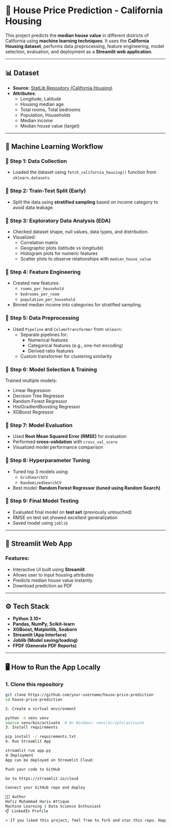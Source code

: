 # 🏡 House Price Prediction - California Housing

This project predicts the **median house value** in different districts of California using **machine learning techniques**. It uses the **California Housing dataset**, performs data preprocessing, feature engineering, model selection, evaluation, and deployment as a **Streamlit web application**.

---

## 📊 Dataset

- **Source**: [StatLib Repository (California Housing)](https://www.dcc.fc.up.pt/~ltorgo/Regression/cal_housing.html)
- **Attributes**:
  - Longitude, Latitude
  - Housing median age
  - Total rooms, Total bedrooms
  - Population, Households
  - Median income
  - Median house value (target)

---

## 🧠 Machine Learning Workflow

### 🔹 Step 1: Data Collection
- Loaded the dataset using `fetch_california_housing()` function from `sklearn.datasets`.

### 🔹 Step 2: Train-Test Split (Early)
- Split the data using **stratified sampling** based on income category to avoid data leakage.

### 🔹 Step 3: Exploratory Data Analysis (EDA)
- Checked dataset shape, null values, data types, and distribution.
- Visualized:
  - Correlation matrix
  - Geographic plots (latitude vs longitude)
  - Histogram plots for numeric features
  - Scatter plots to observe relationships with `median_house_value`

### 🔹 Step 4: Feature Engineering
- Created new features:
  - `rooms_per_household`
  - `bedrooms_per_room`
  - `population_per_household`
- Binned median income into categories for stratified sampling.

### 🔹 Step 5: Data Preprocessing
- Used `Pipeline` and `ColumnTransformer` from `sklearn`:
  - Separate pipelines for:
    - Numerical features
    - Categorical features (e.g., one-hot encoding)
    - Derived ratio features
  - Custom transformer for clustering similarity

### 🔹 Step 6: Model Selection & Training
Trained multiple models:
- Linear Regression  
- Decision Tree Regressor  
- Random Forest Regressor  
- HistGradientBoosting Regressor  
- XGBoost Regressor  

### 🔹 Step 7: Model Evaluation
- Used **Root Mean Squared Error (RMSE)** for evaluation
- Performed **cross-validation** with `cross_val_score`
- Visualized model performance comparison

### 🔹 Step 8: Hyperparameter Tuning
- Tuned top 3 models using:
  - `GridSearchCV`
  - `RandomizedSearchCV`
- Best model: **Random Forest Regressor (tuned using Random Search)**

### 🔹 Step 9: Final Model Testing
- Evaluated final model on **test set** (previously untouched)
- RMSE on test set showed excellent generalization
- Saved model using `joblib`

---

## 🚀 Streamlit Web App

### Features:
- Interactive UI built using **Streamlit**
- Allows user to input housing attributes
- Predicts median house value instantly
- Download prediction as PDF

---

## ⚙️ Tech Stack

- **Python 3.10+**
- **Pandas, NumPy, Scikit-learn**
- **XGBoost, Matplotlib, Seaborn**
- **Streamlit (App Interface)**
- **Joblib (Model saving/loading)**
- **FPDF (Generate PDF Reports)**

---

## 🖥️ How to Run the App Locally

### 1. Clone this repository
```bash
git clone https://github.com/your-username/house-price-prediction
cd house-price-prediction

2. Create a virtual environment

python -m venv venv
source venv/bin/activate  # On Windows: venv\Scripts\activate
3. Install requirements

pip install -r requirements.txt
4. Run Streamlit App

streamlit run app.py
🌐 Deployment
App can be deployed on Streamlit Cloud:

Push your code to GitHub

Go to https://streamlit.io/cloud

Connect your GitHub repo and deploy

👨‍💻 Author
Hafiz Muhammad Haris Attique
Machine Learning | Data Science Enthusiast
📫 LinkedIn Profile

⭐ If you liked this project, feel free to fork and star this repo. Happy coding!
